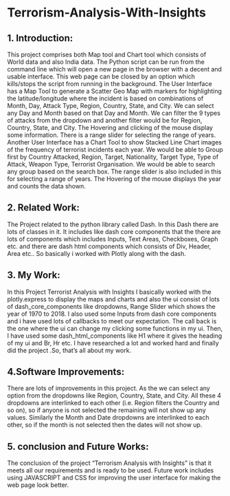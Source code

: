 # Terrorism-Analysis-With-Insights  
## 1. Introduction:
This project comprises both Map tool and Chart tool which consists of World data and also India data.
The Python script can be run from the command line which will open a new page in the browser with a decent and usable interface.
This web page can be closed by an option which kills/stops the script from running in the background.
The User Interface has a Map Tool to generate a Scatter Geo Map with markers for highlighting the latitude/longitude where the incident is based on combinations of Month, Day, Attack Type, Region, Country, State, and City.
We can select any Day and Month based on that Day and Month.
We can filter the 9 types of attacks from the dropdown and another filter would be for Region, Country, State, and City.
The Hovering and clicking of the mouse display some information.
There is a range slider for selecting the range of years.
Another User Interface has a Chart Tool to show Stacked Line Chart images of the frequency of terrorist incidents each year.
We would be able to Group first by Country Attacked, Region, Target, Nationality, Target Type, Type of Attack, Weapon Type, Terrorist Organisation.
We would be able to search any group based on the search box.
The range slider is also included in this for selecting a range of years.
The Hovering of the mouse displays the year and counts the data shown.
## 2. Related Work:
The Project related to the python library called Dash. In this Dash there are lots of classes in it. It includes like dash core components that the there are lots of components which includes Inputs, Text Areas, Checkboxes, Graph etc. and there are dash html components which consists of Div, Header, Area etc.. So basically i worked with Plotly along with the dash.
## 3. My Work:
In this Project Terrorist Analysis with Insights I basically worked with the plotly.express to display the maps and charts and also the ui consist of lots of dash_core_components like dropdowns, Range Slider which shows the year of 1970 to 2018. I also used some Inputs from dash core components and i have used lots of callbacks to meet our expectation. The call back is the one where the ui can change my clicking some functions in my ui. Then, I have used some dash_html_components like H1 where it gives the heading of my ui and Br, Hr etc. I have researched a lot and worked hard and finally did the project .So, that’s all about my work.
## 4.Software Improvements:
There are lots of improvements in this project. As the we can select any option from the dropdowns like Region, Country, State, and City. All these 4 dropdowns are interlinked to each other (i.e. Region filters the Country and so on), so if anyone is not selected the remaining will not show up any values. Similarly the Month and Date dropdowns are interlinked to each other, so if the month is not selected then the dates will not show up.

## 5. conclusion and Future Works:
The conclusion of the project “Terrorism Analysis with Insights” is that it meets all our requirements and is ready to be used.
Future work includes using JAVASCRIPT and CSS for improving the user interface for making the web page look better.

